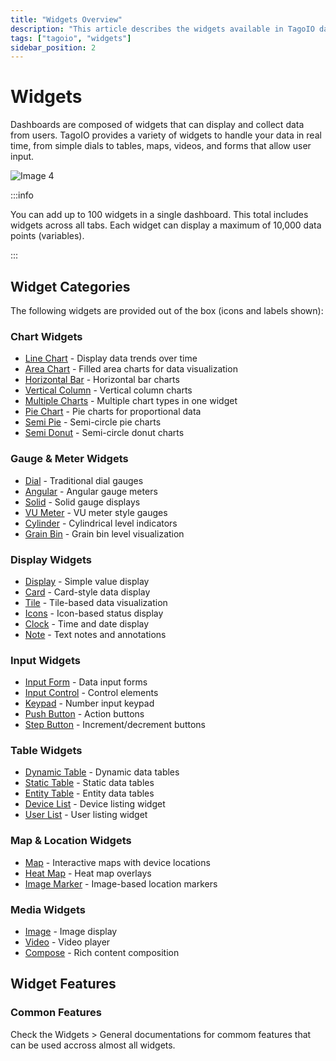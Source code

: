 ```yaml
---
title: "Widgets Overview"
description: "This article describes the widgets available in TagoIO dashboards, how they display and collect real-time data, and limits for dashboard widgets. It also points to creating dashboards and building custom widgets."
tags: ["tagoio", "widgets"]
sidebar_position: 2
---
```


# Widgets

Dashboards are composed of widgets that can display and collect data from users. TagoIO provides a variety of widgets to handle your data in real time, from simple dials to tables, maps, videos, and forms that allow user input.

![Image 4](/docs_imagem/tagoio/external-a72cdd75.png)

:::info

You can add up to 100 widgets in a single dashboard. This total includes widgets across all tabs. Each widget can display a maximum of 10,000 data points (variables).

:::

## Widget Categories

The following widgets are provided out of the box (icons and labels shown):

### Chart Widgets
- [Line Chart](/tagoio/widgets/charts/line-chart-widget.md) - Display data trends over time
- [Area Chart](/tagoio/widgets/charts/area-chart-widget.md) - Filled area charts for data visualization
- [Horizontal Bar](/tagoio/widgets/charts/horizontal-bar-widget.md) - Horizontal bar charts
- [Vertical Column](/tagoio/widgets/charts/vertical-column-widget.md) - Vertical column charts
- [Multiple Charts](/tagoio/widgets/charts/multiple-charts-widget.md) - Multiple chart types in one widget
- [Pie Chart](/tagoio/widgets/charts/pie-widget.md) - Pie charts for proportional data
- [Semi Pie](/tagoio/widgets/charts/semi-pie-widget.md) - Semi-circle pie charts
- [Semi Donut](/tagoio/widgets/charts/semi-donut-widget.md) - Semi-circle donut charts

### Gauge & Meter Widgets
- [Dial](/tagoio/widgets/gaude-and-meters/dial-widget.md) - Traditional dial gauges
- [Angular](/tagoio/widgets/gaude-and-meters/angular-widget.md) - Angular gauge meters
- [Solid](/tagoio/widgets/gaude-and-meters/solid-widget.md) - Solid gauge displays
- [VU Meter](/tagoio/widgets/gaude-and-meters/vu-meter-widget.md) - VU meter style gauges
- [Cylinder](/tagoio/widgets/gaude-and-meters/cylinder-widget.md) - Cylindrical level indicators
- [Grain Bin](/tagoio/widgets/gaude-and-meters/grain-bin-widget.md) - Grain bin level visualization

### Display Widgets
- [Display](/tagoio/widgets/displays/display-widget.md) - Simple value display
- [Card](/tagoio/widgets/displays/card-widget.md) - Card-style data display
- [Tile](/tagoio/widgets/displays/tile-widget.md) - Tile-based data visualization
- [Icons](/tagoio/widgets/displays/icons-widget.md) - Icon-based status display
- [Clock](/tagoio/widgets/displays/clock-widget.md) - Time and date display
- [Note](/tagoio/widgets/displays/note-widget.md) - Text notes and annotations

### Input Widgets
- [Input Form](/docs/tagoio/widgets/input-widgets/input-form/) - Data input forms
- [Input Control](/tagoio/widgets/input-widgets/input-control-widget.md) - Control elements
- [Keypad](/docs/tagoio/widgets/input-widgets/keypad-widget) - Number input keypad
- [Push Button](/tagoio/widgets/input-widgets/push-button-widget.md) - Action buttons
- [Step Button](/tagoio/widgets/input-widgets/step-button-widget.md) - Increment/decrement buttons

### Table Widgets
- [Dynamic Table](/tagoio/widgets/tables/dynamic-table-widget.md) - Dynamic data tables
- [Static Table](/tagoio/widgets/tables/static-table-widget.md) - Static data tables
- [Entity Table](/tagoio/widgets/tables/entity-table-widget.md) - Entity data tables
- [Device List](/tagoio/widgets/tables/device-list-widget.md) - Device listing widget
- [User List](/tagoio/widgets/tables/user-list-widget.md) - User listing widget

### Map & Location Widgets
- [Map](/docs/tagoio/widgets/map-and-location/map-widget) - Interactive maps with device locations
- [Heat Map](/tagoio/widgets/map-and-location/heat-map-widget.md) - Heat map overlays
- [Image Marker](/tagoio/widgets/map-and-location/image-marker-widget.md) - Image-based location markers

### Media Widgets
- [Image](/tagoio/widgets/media-widgets/image-widget.md) - Image display
- [Video](/tagoio/widgets/media-widgets/video-widget.md) - Video player
- [Compose](/tagoio/widgets/media-widgets/compose-widget.md) - Rich content composition


## Widget Features

### Common Features

Check the Widgets > General documentations for commom features that can be used accross almost all widgets.





